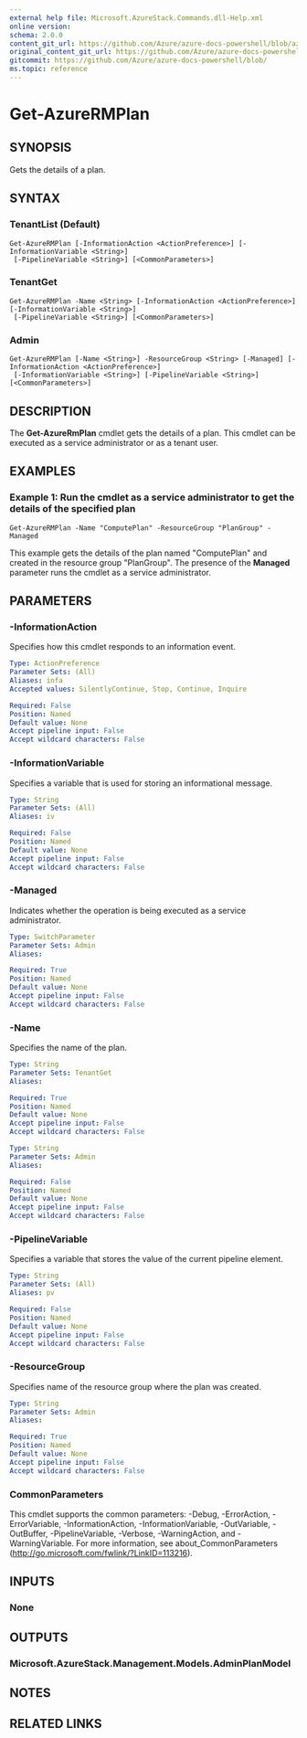 ```yaml
---
external help file: Microsoft.AzureStack.Commands.dll-Help.xml
online version:
schema: 2.0.0
content_git_url: https://github.com/Azure/azure-docs-powershell/blob/azurestack/azureps-cmdlets-docs/azurestack/AzureRM.AzureStackAdmin/v0.10.6/Get-AzureRMPlan.md
original_content_git_url: https://github.com/Azure/azure-docs-powershell/blob/azurestack/azureps-cmdlets-docs/azurestack/AzureRM.AzureStackAdmin/v0.10.6/Get-AzureRMPlan.md
gitcommit: https://github.com/Azure/azure-docs-powershell/blob/
ms.topic: reference
---
```


# Get-AzureRMPlan

## SYNOPSIS
Gets the details of a plan.

## SYNTAX

### TenantList (Default)
```
Get-AzureRMPlan [-InformationAction <ActionPreference>] [-InformationVariable <String>]
 [-PipelineVariable <String>] [<CommonParameters>]
```

### TenantGet
```
Get-AzureRMPlan -Name <String> [-InformationAction <ActionPreference>] [-InformationVariable <String>]
 [-PipelineVariable <String>] [<CommonParameters>]
```

### Admin
```
Get-AzureRMPlan [-Name <String>] -ResourceGroup <String> [-Managed] [-InformationAction <ActionPreference>]
 [-InformationVariable <String>] [-PipelineVariable <String>] [<CommonParameters>]
```

## DESCRIPTION
The **Get-AzureRmPlan** cmdlet gets the details of a plan. This cmdlet can be executed as a service administrator or as a tenant user.

## EXAMPLES

### Example 1: Run the cmdlet as a service administrator to get the details of the specified plan
```
Get-AzureRMPlan -Name "ComputePlan" -ResourceGroup "PlanGroup" -Managed
```

This example gets the details of the plan named "ComputePlan" and created in the resource group "PlanGroup".
The presence of the **Managed** parameter runs the cmdlet as a service administrator.

## PARAMETERS

### -InformationAction
Specifies how this cmdlet responds to an information event.

```yaml
Type: ActionPreference
Parameter Sets: (All)
Aliases: infa
Accepted values: SilentlyContinue, Stop, Continue, Inquire

Required: False
Position: Named
Default value: None
Accept pipeline input: False
Accept wildcard characters: False
```

### -InformationVariable
Specifies a variable that is used for storing an informational message.

```yaml
Type: String
Parameter Sets: (All)
Aliases: iv

Required: False
Position: Named
Default value: None
Accept pipeline input: False
Accept wildcard characters: False
```

### -Managed
Indicates whether the operation is being executed as a service administrator.

```yaml
Type: SwitchParameter
Parameter Sets: Admin
Aliases:

Required: True
Position: Named
Default value: None
Accept pipeline input: False
Accept wildcard characters: False
```

### -Name
Specifies the name of the plan.

```yaml
Type: String
Parameter Sets: TenantGet
Aliases:

Required: True
Position: Named
Default value: None
Accept pipeline input: False
Accept wildcard characters: False
```

```yaml
Type: String
Parameter Sets: Admin
Aliases:

Required: False
Position: Named
Default value: None
Accept pipeline input: False
Accept wildcard characters: False
```

### -PipelineVariable
Specifies a variable that stores the value of the current pipeline element.

```yaml
Type: String
Parameter Sets: (All)
Aliases: pv

Required: False
Position: Named
Default value: None
Accept pipeline input: False
Accept wildcard characters: False
```

### -ResourceGroup
Specifies name of the resource group where the plan was created.

```yaml
Type: String
Parameter Sets: Admin
Aliases:

Required: True
Position: Named
Default value: None
Accept pipeline input: False
Accept wildcard characters: False
```

### CommonParameters
This cmdlet supports the common parameters: -Debug, -ErrorAction, -ErrorVariable, -InformationAction, -InformationVariable, -OutVariable, -OutBuffer, -PipelineVariable, -Verbose, -WarningAction, and -WarningVariable. For more information, see about_CommonParameters (http://go.microsoft.com/fwlink/?LinkID=113216).

## INPUTS

### None

## OUTPUTS

### Microsoft.AzureStack.Management.Models.AdminPlanModel

## NOTES

## RELATED LINKS
